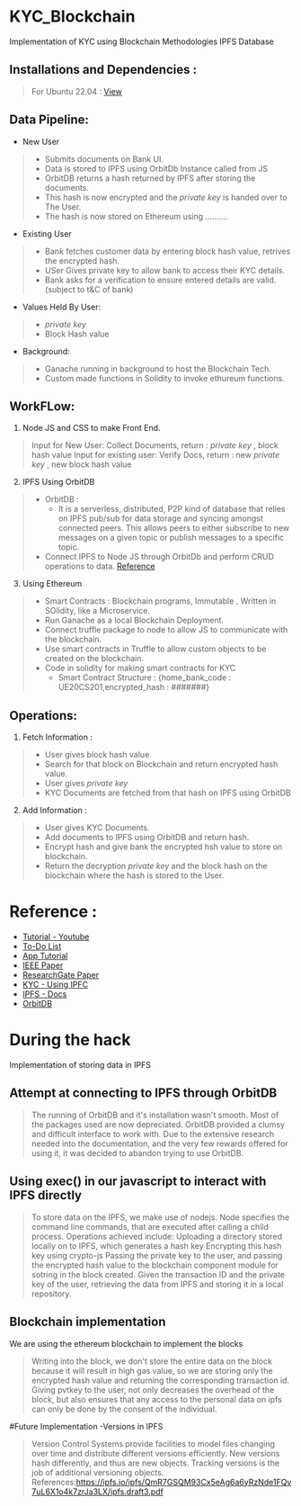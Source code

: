 # KYC_Blockchain
Implementation of KYC using Blockchain Methodologies IPFS Database
##  Installations and Dependencies : 
> For Ubuntu 22.04 : [View](https://github.com/Pooshpal/KYC_Blockchain/blob/main/Installation%20And%20Setup.md)
## Data Pipeline:
- New User 
>  - Submits documents on Bank UI.
>  - Data is stored to IPFS using OrbitDb Instance called from JS
>  - OrbitDB returns a hash returned by IPFS after storing the documents.
>  - This hash is now encrypted and the *private key* is handed over to The User.
>  - The hash is now stored on Ethereum using ..........
- Existing User
>  - Bank fetches customer data by entering block hash value, retrives the encrypted hash.
>  - USer Gives private key to allow bank to access their KYC details.
>  - Bank asks for a verification to ensure entered details are valid.
>  (subject to t&C of bank)
- Values Held By User:
>  - *private key*
>  - Block Hash value 
- Background:
>  - Ganache running in background to host the Blockchain Tech.
>  - Custom made functions in Solidity to invoke ethureum functions. 


## WorkFLow:
1. Node JS and CSS to make Front End.
> Input for New User: Collect Documents, return : *private key* , block hash value
> Input for existing user: Verify Docs, return : new *private key* , new block hash value


2. IPFS Using OrbitDB
>   - OrbitDB : 
>     - It is a serverless, distributed, P2P kind of database that relies on IPFS pub/sub for data storage and syncing amongst connected peers. This allows peers to either subscribe to new messages on a given topic or publish messages to a specific topic.
>   - Connect IPFS to Node JS through OrbitDb and perform CRUD operations to data. [Reference](https://blog.logrocket.com/guide-to-orbitdb-node-js/)

3. Using Ethereum 
>  - Smart Contracts : Blockchain programs, Immutable , Written in SOlidity, like a Microservice.
>  - Run Ganache as a local Blockchain Deployment.
>  - Connect truffle package to node to allow JS to communicate with the blockchain.
>  - Use smart contracts in Truffle to allow custom objects to be created on the blockchain.
>  - Code in solidity for making smart contracts for KYC
>    - Smart Contract Structure : {home_bank_code : UE20CS201,encrypted_hash : #######}

## Operations:
1. Fetch Information :
>  - User gives block hash value. 
>  - Search for that block on Blockchain and return encrypted hash value.
>  - User gives *private key*
>  - KYC Documents are fetched from that hash on IPFS using OrbitDB


2. Add Information :
>  - User gives KYC Documents. 
>  - Add documents to IPFS using OrbitDB and return hash.
>  - Encrypt hash and give bank the encrypted hsh value to store on blockchain.
>  - Return the decryption *private key* and the block hash on the blockchain where the hash is stored to the User.


# Reference : 
   - [Tutorial - Youtube](https://www.youtube.com/watch?v=coQ5dg8wM2o&t=2342s)
   - [To-Do List](https://github.com/dappuniversity/eth-todo-list) 
   - [App Tutorial](https://www.dappuniversity.com/articles/blockchain-app-tutorial)
   - [IEEE Paper](https://ieeexplore.ieee.org/document/9230987)
   - [ResearchGate Paper](https://www.researchgate.net/publication/340995551_Smart_KYC_Using_Blockchain_and_IPFS)
   - [KYC - Using IPFC](https://github.com/XinFinOrg/KYC-on-IPFS)
   - [IPFS - Docs](https://docs.ipfs.tech/)
   - [OrbitDB](https://github.com/orbitdb/web3-workshop)

# During the hack 
Implementation of storing data in IPFS
## Attempt at connecting to IPFS through OrbitDB 
>The running of OrbitDB and it's installation wasn't smooth. 
>Most of the packages used are now depreciated. 
>OrbitDB provided a clumsy and difficult interface to work with. Due to the extensive research needed into the documentation, and the very few rewards offered for using it, it was decided to abandon trying to use OrbitDB.

## Using exec() in our javascript to interact with IPFS directly
> To store data on the IPFS, we make use of nodejs. Node specifies the command line commands, that are executed after calling a child process. 
> Operations achieved include: Uploading a directory stored locally on to IPFS, which generates a hash key 
> Encrypting this hash key using crypto-js 
> Passing the private key to the user, and passing the encrypted hash value to the blockchain component module for sotring in the block created. 
> Given the transaction ID and the private key of the user, retrieving the data from IPFS and storing it in a local repository. 

## Blockchain implementation 
We are using the ethereum blockchain to implement the blocks
> Writing into the block, we don't store the entire data on the block because it will result in high gas value, so we are storing only  the encrypted hash value and returning the corresponding transaction id.
> Giving pvtkey to the user, not only decreases the overhead of the block, but also ensures that any access to the personal data on ipfs can only be done by the consent of the individual.


#Future Implementation 
-Versions in IPFS
>Version Control Systems provide facilities to model files
changing over time and distribute different versions efficiently.
>New versions hash differently, and thus are new objects. Tracking versions is the job of additional versioning
objects.
>References:https://ipfs.io/ipfs/QmR7GSQM93Cx5eAg6a6yRzNde1FQv7uL6X1o4k7zrJa3LX/ipfs.draft3.pdf

